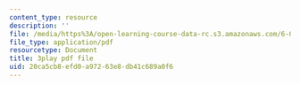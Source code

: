 ```yaml
---
content_type: resource
description: ''
file: /media/https%3A/open-learning-course-data-rc.s3.amazonaws.com/6-033-computer-system-engineering-spring-2018/20ca5cb8efd0a97263e8db41c689a0f6_r2_-2KW76ec.pdf
file_type: application/pdf
resourcetype: Document
title: 3play pdf file
uid: 20ca5cb8-efd0-a972-63e8-db41c689a0f6
---
```

